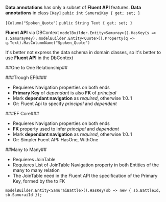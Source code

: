 **Data annotations** has only a subset of **Fluent API** features.
**Data annotations** in class
`[Key]`
`pubic int SamuraiKey { get; set; }`

`[Column("Spoken_Quote")`
`public String Text { get; set; }`


**Fluent API** via DBContext
`modelBuilder.Entity<Samuray>().HasKey(s => s.SamurayKey);`
`modelBuilder.Entity<Quote>().Property(q => q.Text).HasColumnName("Spoken_Quote")`

It's better not express the data schema in domain classes, so it's better to use **Fluent API** in the DbContext

##One to One Relationship##

###Trough EF6###
* Requieres Navigation properties on both ends
* __Primary Key__ of _dependant_ is also __FK__ of _principal_
* Mark __dependant navigation__ as _required_, otherwise 1:0..1
* Or: Fluent Api to specify _principal_  and _dependent_

###EF Core###
* Requieres Navigation properties on both ends
* __FK__ property used to infer _principal_ and _dependant_
* Mark __dependant navigation__ as _required_, otherwise 1:0..1
* Or: Simpler Fuent API: HasOne, WithOne

##Many to Many##

* Requieres JoinTable
* Requieres List of JoinTable Navigation property in both Entities of the many to many relation
* The JoinTable need in the Fluent API the specification of the Primary Key, formed by the to FK

`modelBuilder.Entity<SamuraiBattle>().HasKey(sb => new { sb.BattleId, sb.SamuraiId });`
